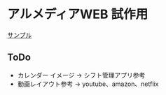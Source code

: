 # アルメディアWEB 試作用
[サンプル](https://ken1127-dev.github.io/HTML_Try/ "サンプル")

## ToDo
- カレンダー イメージ → シフト管理アプリ参考
- 動画レイアウト参考 → youtube、amazon、netflix
